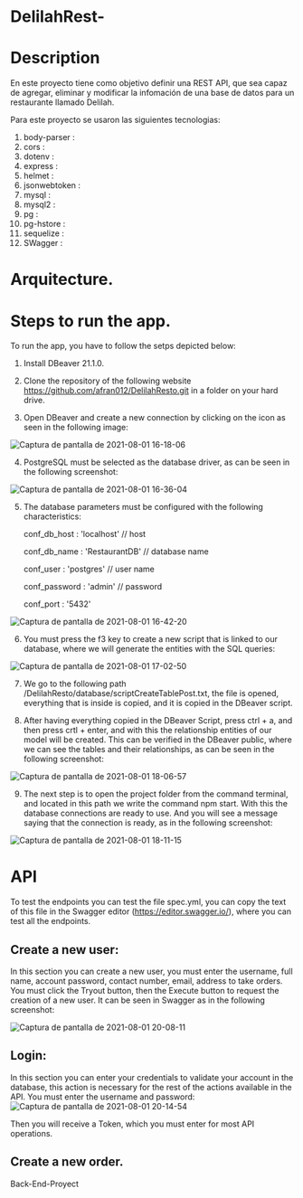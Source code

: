 # DelilahRest-
# Description

En este proyecto tiene como objetivo definir una REST API, que sea capaz de agregar, eliminar y modificar la infomación de una base de datos para un restaurante llamado Delilah.

Para este proyecto se usaron las siguientes tecnologias:
1.   body-parser : 
2.   cors :
3.   dotenv :
4.   express :
5.   helmet :
6.   jsonwebtoken :
7.   mysql :
8.   mysql2 :
9.   pg :
10.  pg-hstore :
11.  sequelize :
12.  SWagger :


# Arquitecture.

# Steps to run the app.

To run the app, you have to follow the setps depicted below:

1. Install DBeaver 21.1.0.

2. Clone the repository of the following website https://github.com/afran012/DelilahResto.git in a folder on your hard drive.

3. Open DBeaver and create a new connection by clicking on the icon as seen in the following image:

![Captura de pantalla de 2021-08-01 16-18-06](https://user-images.githubusercontent.com/77680060/127785609-95577a4f-12ac-4432-911d-2380e048ef11.png)

4. PostgreSQL must be selected as the database driver, as can be seen in the following screenshot:

![Captura de pantalla de 2021-08-01 16-36-04](https://user-images.githubusercontent.com/77680060/127785995-d496320b-e9c0-4622-a192-f41408ef1eee.png)

5. The database parameters must be configured with the following characteristics:


    conf_db_host  : 'localhost' // host
    
    conf_db_name  : 'RestaurantDB' // database name
    
    conf_user     : 'postgres'           // user name
    
    conf_password : 'admin'               // password
    
    conf_port     : '5432' 
    

![Captura de pantalla de 2021-08-01 16-42-20](https://user-images.githubusercontent.com/77680060/127786136-e14c2e10-3f10-4903-955d-60491eda9210.png)

6. You must press the f3 key to create a new script that is linked to our database, where we will generate the entities with the SQL queries:

![Captura de pantalla de 2021-08-01 17-02-50](https://user-images.githubusercontent.com/77680060/127786576-39840194-1f3d-4a46-a33b-70b9a7ddcee4.png)

7.  We go to the following path /DelilahResto/database/scriptCreateTablePost.txt, the file is opened, everything that is inside is copied, and it is copied in the DBeaver script.

8. After having everything copied in the DBeaver Script, press ctrl + a, and then press crtl + enter, and with this the relationship entities of our model will be created. This can be verified in the DBeaver public, where we can see the tables and their relationships, as can be seen in the following screenshot:

![Captura de pantalla de 2021-08-01 18-06-57](https://user-images.githubusercontent.com/77680060/127787977-c157cd57-9c41-41a6-a38a-a23b530b9aa7.png)

9. The next step is to open the project folder from the command terminal, and located in this path we write the command npm start.
With this the database connections are ready to use. And you will see a message saying that the connection is ready, as in the following screenshot:

![Captura de pantalla de 2021-08-01 18-11-15](https://user-images.githubusercontent.com/77680060/127788066-ddc86b8b-816e-427a-9056-cd08396fff4e.png)


# API

To test the endpoints you can test the file spec.yml, you can copy the text of this file in the Swagger editor (https://editor.swagger.io/), where you can test all the endpoints.

## Create a new user:
In this section you can create a new user, you must enter the username, full name, account password, contact number, email, address to take orders.
You must click the Tryout button, then the Execute button to request the creation of a new user.
It can be seen in Swagger as in the following screenshot:

![Captura de pantalla de 2021-08-01 20-08-11](https://user-images.githubusercontent.com/77680060/127791800-0ff91be8-f4f7-49b0-8a1f-6f7c237775c6.png)

## Login:

In this section you can enter your credentials to validate your account in the database, this action is necessary for the rest of the actions available in the API. You must enter the username and password:
![Captura de pantalla de 2021-08-01 20-14-54](https://user-images.githubusercontent.com/77680060/127792145-7d9222ef-03a7-468b-ad1b-b94834965523.png)

Then you will receive a Token, which you must enter for most API operations.

## Create a new order.




Back-End-Proyect
